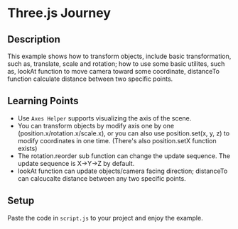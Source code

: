 # Three.js Journey

## Description

This example shows how to transform objects, include basic transformation,
such as, translate, scale and rotation; how to use some basic utilites, 
such as, lookAt function to move camera toward some coordinate, distanceTo
function calculate distance between two specific points.

## Learning Points

* Use `Axes Helper` supports visualizing the axis of the scene.
* You can transform objects by modify axis one by one (position.x/rotation.x/scale.x), or you can
also use position.set(x, y, z) to modify coordinates in one time. (There's also position.setX function exists)
* The rotation.reorder sub function can change the update sequence. The update sequence is X->Y->Z by default.
* lookAt function can update objects/camera facing direction; distanceTo can calcucalte distance between any two specific points.

## Setup

Paste the code in `script.js` to your project and enjoy the example.
